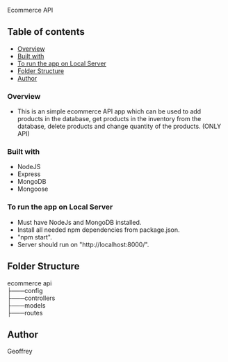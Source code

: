 Ecommerce API

## Table of contents

- [Overview](#overview)
- [Built with](#built-with)
- [To run the app on Local Server](#to-run-the-app-on-local-server)
- [Folder Structure](#folder-structure)
- [Author](#author)

### Overview

- This is an simple ecommerce API app which can be used to add products in the database, get products in the inventory from the database, delete products and change quantity of the products. (ONLY API)

### Built with

- NodeJS
- Express
- MongoDB
- Mongoose

### To run the app on Local Server

- Must have NodeJs and MongoDB installed.
- Install all needed npm dependencies from package.json.
- "npm start".
- Server should run on "http://localhost:8000/".

## Folder Structure

ecommerce api <br>
├───config <br>
├───controllers <br>
├───models <br>
├───routes <br>

## Author

Geoffrey
